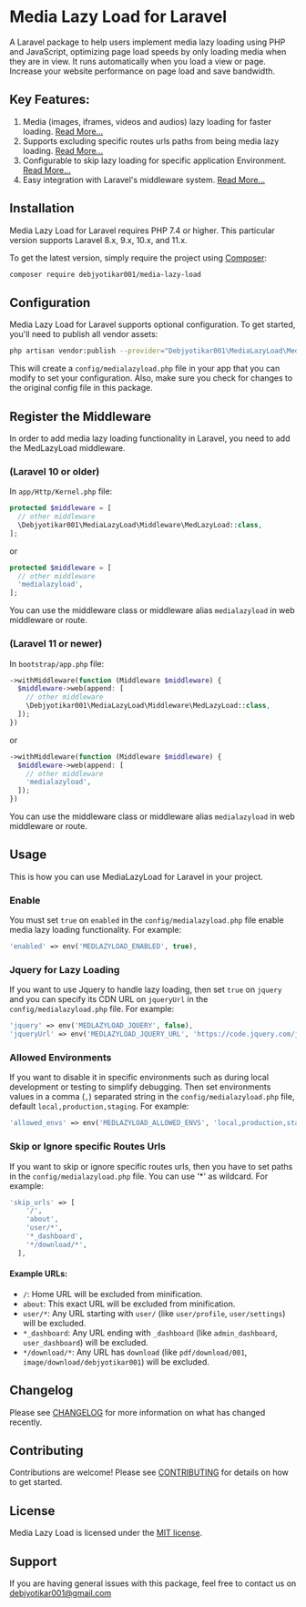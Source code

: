 # Media Lazy Load for Laravel

A Laravel package to help users implement media lazy loading using PHP and JavaScript, optimizing page load speeds by only loading media when they are in view. It runs automatically when you load a view or page. Increase your website performance on page load and save bandwidth.

## Key Features:

1. Media (images, iframes, videos and audios) lazy loading for faster loading. [Read More...](#enable)
2. Supports excluding specific routes urls paths from being media lazy loading. [Read More...](#skip-or-ignore-specific-routes-urls)
3. Configurable to skip lazy loading for specific application Environment. [Read More...](#allowed-environments)
4. Easy integration with Laravel's middleware system. [Read More...](#register-the-middleware)

## Installation

Media Lazy Load for Laravel requires PHP 7.4 or higher. This particular version supports Laravel 8.x, 9.x, 10.x, and 11.x.

To get the latest version, simply require the project using [Composer](https://getcomposer.org):

```sh
composer require debjyotikar001/media-lazy-load
```

## Configuration

Media Lazy Load for Laravel supports optional configuration. To get started, you'll need to publish all vendor assets:

```sh
php artisan vendor:publish --provider="Debjyotikar001\MediaLazyLoad\MediaLazyLoadServiceProvider"
```

This will create a `config/medialazyload.php` file in your app that you can modify to set your configuration. Also, make sure you check for changes to the original config file in this package.

## Register the Middleware
In order to add media lazy loading functionality in Laravel, you need to add the MedLazyLoad middleware.

### (Laravel 10 or older)
In `app/Http/Kernel.php` file:

```php
protected $middleware = [
  // other middleware
  \Debjyotikar001\MediaLazyLoad\Middleware\MedLazyLoad::class,
];
```
or 
```php
protected $middleware = [
  // other middleware
  'medialazyload',
];
```
You can use the middleware class or middleware alias `medialazyload` in web middleware or route.

### (Laravel 11 or newer)
In `bootstrap/app.php` file:

```php
->withMiddleware(function (Middleware $middleware) {
  $middleware->web(append: [
    // other middleware
    \Debjyotikar001\MediaLazyLoad\Middleware\MedLazyLoad::class,
  ]);
})
```
or 
```php
->withMiddleware(function (Middleware $middleware) {
  $middleware->web(append: [
    // other middleware
    'medialazyload',
  ]);
})
```
You can use the middleware class or middleware alias `medialazyload` in web middleware or route.

## Usage
This is how you can use MediaLazyLoad for Laravel in your project.

### Enable
You must set `true` on `enabled` in the `config/medialazyload.php` file enable media lazy loading functionality. For example:

```php
'enabled' => env('MEDLAZYLOAD_ENABLED', true),
```

### Jquery for Lazy Loading
If you want to use Jquery to handle lazy loading, then set `true` on `jquery` and you can specify its CDN URL on `jqueryUrl` in the `config/medialazyload.php` file. For example:

```php
'jquery' => env('MEDLAZYLOAD_JQUERY', false),
'jqueryUrl' => env('MEDLAZYLOAD_JQUERY_URL', 'https://code.jquery.com/jquery-3.7.1.min.js'),
```

### Allowed Environments
If you want to disable it in specific environments such as during local development or testing to simplify debugging. Then set environments values in a comma (`,`) separated string in the `config/medialazyload.php` file, default `local,production,staging`. For example:

```php
'allowed_envs' => env('MEDLAZYLOAD_ALLOWED_ENVS', 'local,production,staging'),
```

### Skip or Ignore specific Routes Urls
If you want to skip or ignore specific routes urls, then you have to set paths in the `config/medialazyload.php` file. You can use '*' as wildcard. For example:

```php
'skip_urls' => [
    '/',
    'about',
    'user/*',
    '*_dashboard',
    '*/download/*',
  ],
```
#### Example URLs:
- `/`: Home URL will be excluded from minification.
- `about`: This exact URL will be excluded from minification.
- `user/*`: Any URL starting with `user/` (like `user/profile`, `user/settings`) will be excluded.
- `*_dashboard`: Any URL ending with `_dashboard` (like `admin_dashboard`, `user_dashboard`) will be excluded.
- `*/download/*`: Any URL has `download` (like `pdf/download/001`, `image/download/debjyotikar001`) will be excluded.

## Changelog

Please see [CHANGELOG](CHANGELOG.md) for more information on what has changed recently.

## Contributing

Contributions are welcome! Please see [CONTRIBUTING](CONTRIBUTING.md) for details on how to get started.

## License

Media Lazy Load is licensed under the [MIT license](LICENSE).

## Support

If you are having general issues with this package, feel free to contact us on [debjyotikar001@gmail.com](mailto:debjyotikar001@gmail.com)

